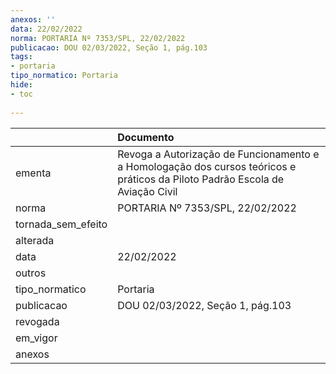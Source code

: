 ```yaml
---
anexos: ''
data: 22/02/2022
norma: PORTARIA Nº 7353/SPL, 22/02/2022
publicacao: DOU 02/03/2022, Seção 1, pág.103
tags:
- portaria
tipo_normatico: Portaria
hide: 
- toc 
 
---
```


|                    | Documento                                                                                                                     |
|:-------------------|:------------------------------------------------------------------------------------------------------------------------------|
| ementa             | Revoga a Autorização de Funcionamento e a Homologação dos cursos teóricos e práticos da Piloto Padrão Escola de Aviação Civil |
| norma              | PORTARIA Nº 7353/SPL, 22/02/2022                                                                                              |
| tornada_sem_efeito |                                                                                                                               |
| alterada           |                                                                                                                               |
| data               | 22/02/2022                                                                                                                    |
| outros             |                                                                                                                               |
| tipo_normatico     | Portaria                                                                                                                      |
| publicacao         | DOU 02/03/2022, Seção 1, pág.103                                                                                              |
| revogada           |                                                                                                                               |
| em_vigor           |                                                                                                                               |
| anexos             |                                                                                                                               |